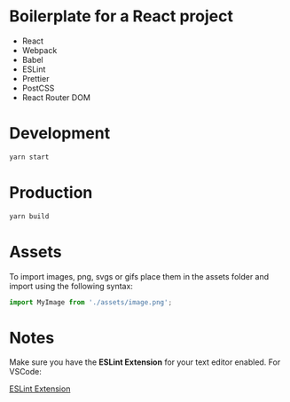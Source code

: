 # Boilerplate for a React project

- React
- Webpack
- Babel
- ESLint
- Prettier
- PostCSS
- React Router DOM

# Development

```bash
yarn start
```

# Production

```bash
yarn build
```

# Assets

To import images, png, svgs or gifs place them in the assets folder and import using the following syntax:

```js
import MyImage from './assets/image.png';
```
# Notes

Make sure you have the **ESLint Extension** for your text editor enabled. For VSCode:

[ESLint Extension](https://marketplace.visualstudio.com/items?itemName=dbaeumer.vscode-eslint)
